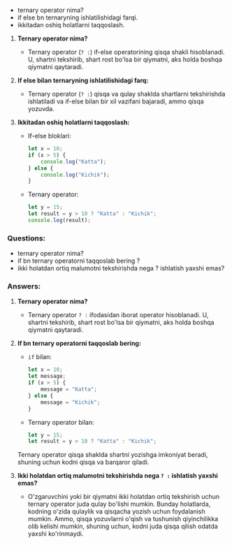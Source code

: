 - ternary operator nima?
- if else bn ternaryning ishlatilishidagi farqi.
- ikkitadan oshiq holatlarni taqqoslash.

1. **Ternary operator nima?**
   - Ternary operator (`? :`) if-else operatorining qisqa shakli hisoblanadi. U, shartni tekshirib, shart rost bo'lsa bir qiymatni, aks holda boshqa qiymatni qaytaradi.

2. **If else bilan ternaryning ishlatilishidagi farq:**
   - Ternary operator (`? :`) qisqa va qulay shaklda shartlarni tekshirishda ishlatiladi va if-else bilan bir xil vazifani bajaradi, ammo qisqa yozuvda.

3. **Ikkitadan oshiq holatlarni taqqoslash:**
   - If-else bloklari:
     ```javascript
     let x = 10;
     if (x > 5) {
         console.log("Katta");
     } else {
         console.log("Kichik");
     }
     ```
   - Ternary operator:
     ```javascript
     let y = 15;
     let result = y > 10 ? "Katta" : "Kichik";
     console.log(result);
     ```

### Questions:
- ternary operator nima?
- if bn ternary operatorni taqqoslab bering ?
- ikki holatdan ortiq malumotni tekshirishda nega ? ishlatish yaxshi emas?

### Answers:
1. **Ternary operator nima?**
   - Ternary operator `? :` ifodasidan iborat operator hisoblanadi. U, shartni tekshirib, shart rost bo'lsa bir qiymatni, aks holda boshqa qiymatni qaytaradi.

2. **If bn ternary operatorni taqqoslab bering:**
   - `if` bilan:
     ```javascript
     let x = 10;
     let message;
     if (x > 5) {
         message = "Katta";
     } else {
         message = "Kichik";
     }
     ```
   - Ternary operator bilan:
     ```javascript
     let y = 15;
     let result = y > 10 ? "Katta" : "Kichik";
     ```
   Ternary operator qisqa shaklda shartni yozishga imkoniyat beradi, shuning uchun kodni qisqa va barqaror qiladi.

3. **Ikki holatdan ortiq malumotni tekshirishda nega `? :` ishlatish yaxshi emas?**
   - O'zgaruvchini yoki bir qiymatni ikki holatdan ortiq tekshirish uchun ternary operator juda qulay bo'lishi mumkin. Bunday holatlarda, kodning o'zida qulaylik va qisqacha yozish uchun foydalanish mumkin. Ammo, qisqa yozuvlarni o'qish va tushunish qiyinchilikka olib kelishi mumkin, shuning uchun, kodni juda qisqa qilish odatda yaxshi ko'rinmaydi.
